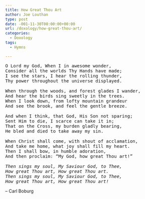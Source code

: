 ```yaml
---
title: How Great Thou Art
author: Joe Louthan
type: post
date: -001-11-30T00:00:00+00:00
url: /doxology/how-great-thou-art/
categories:
  - Doxology
tags:
  - Hymns

---
```

<pre>O Lord my God, When I in awesome wonder,
Consider all the worlds Thy Hands have made;
I see the stars, I hear the rolling thunder,
Thy power throughout the universe displayed.

When through the woods, and forest glades I wander,
And hear the birds sing sweetly in the trees.
When I look down, from lofty mountain grandeur
And see the brook, and feel the gentle breeze.

And when I think, that God, His Son not sparing;
Sent Him to die, I scarce can take it in;
That on the Cross, my burden gladly bearing,
He bled and died to take away my sin.

When Christ shall come, with shout of acclamation,
And take me home, what joy shall fill my heart.
Then I shall bow, in humble adoration,
And then proclaim: “My God, how great Thou art!”

<em>Then sings my soul, My Saviour God, to Thee,
How great Thou art, How great Thou art.
Then sings my soul, My Saviour God, to Thee,
How great Thou art, How great Thou art!</em></pre>

&#8211; Carl Boburg